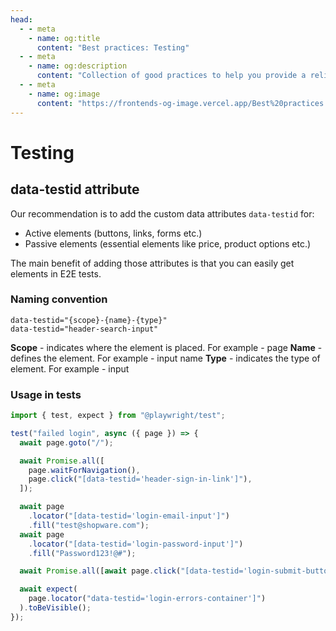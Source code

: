 ```yaml
---
head:
  - - meta
    - name: og:title
      content: "Best practices: Testing"
  - - meta
    - name: og:description
      content: "Collection of good practices to help you provide a reliable application."
  - - meta
    - name: og:image
      content: "https://frontends-og-image.vercel.app/Best%20practices:%20**Testing**.png?fontSize=130px"
---
```


# Testing

## data-testid attribute

Our recommendation is to add the custom data attributes `data-testid` for:

- Active elements (buttons, links, forms etc.)
- Passive elements (essential elements like price, product options etc.)

The main benefit of adding those attributes is that you can easily get elements in E2E tests.

### Naming convention

```
data-testid="{scope}-{name}-{type}"
data-testid="header-search-input"
```

**Scope** - indicates where the element is placed. For example - page
**Name** - defines the element. For example - input name
**Type** - indicates the type of element. For example - input

### Usage in tests

```js
import { test, expect } from "@playwright/test";

test("failed login", async ({ page }) => {
  await page.goto("/");

  await Promise.all([
    page.waitForNavigation(),
    page.click("[data-testid='header-sign-in-link']"),
  ]);

  await page
    .locator("[data-testid='login-email-input']")
    .fill("test@shopware.com");
  await page
    .locator("[data-testid='login-password-input']")
    .fill("Password123!@#");

  await Promise.all([await page.click("[data-testid='login-submit-button']")]);

  await expect(
    page.locator("data-testid='login-errors-container']")
  ).toBeVisible();
});
```
